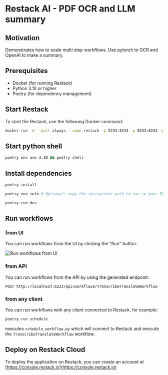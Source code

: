 # Restack AI - PDF OCR and LLM summary

## Motivation

Demonstrates how to scale multi step workflows.
Use pytorch to OCR and OpenAI to make a summary.

## Prerequisites

- Docker (for running Restack)
- Python 3.10 or higher
- Poetry (for dependency management)

## Start Restack

To start the Restack, use the following Docker command:

```bash
docker run -d --pull always --name restack -p 5233:5233 -p 6233:6233 -p 7233:7233 ghcr.io/restackio/restack:main
```

## Start python shell

```bash
poetry env use 3.10 && poetry shell
```

## Install dependencies

```bash
poetry install
```

```bash
poetry env info # Optional: copy the interpreter path to use in your IDE (e.g. Cursor, VSCode, etc.)
```

```bash
poetry run dev
```

## Run workflows

### from UI

You can run workflows from the UI by clicking the "Run" button.

![Run workflows from UI](./ui-screenshot.png)

### from API

You can run workflows from the API by using the generated endpoint:

`POST http://localhost:6233/api/workflows/TranscribeTranslateWorkflow`

### from any client

You can run workflows with any client connected to Restack, for example:

```bash
poetry run schedule
```

executes `schedule_workflow.py` which will connect to Restack and execute the `TranscribeTranslateWorkflow` workflow.

## Deploy on Restack Cloud

To deploy the application on Restack, you can create an account at [https://console.restack.io](https://console.restack.io)

